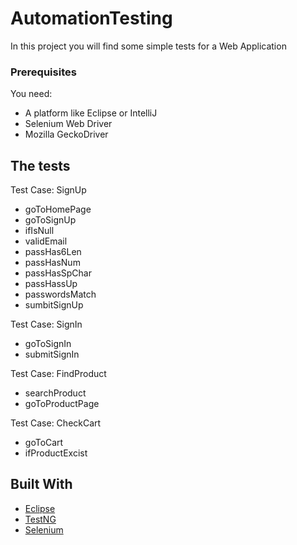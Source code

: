 # AutomationTesting

In this project you will find some simple tests for a Web Application 

### Prerequisites

You need:
* A platform like Eclipse or IntelliJ
* Selenium Web Driver
* Mozilla GeckoDriver


## The tests

Test Case: SignUp
* goToHomePage
* goToSignUp
* ifIsNull
* validEmail
* passHas6Len
* passHasNum
* passHasSpChar
* passHassUp
* passwordsMatch
* sumbitSignUp

Test Case: SignIn
* goToSignIn
* submitSignIn

Test Case: FindProduct
* searchProduct
* goToProductPage

Test Case: CheckCart
* goToCart
* ifProductExcist

## Built With

* [Eclipse](https://www.eclipse.org/eclipseide/) 
* [TestNG](https://testng.org/doc/index.html) 
* [Selenium](https://www.seleniumhq.org/) 

